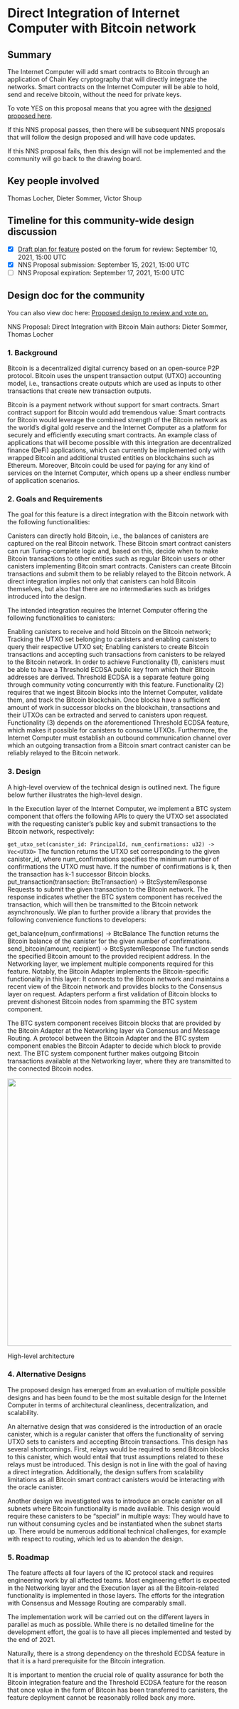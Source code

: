 # **Direct Integration of Internet Computer with Bitcoin network**

## **Summary**

The Internet Computer will add smart contracts to Bitcoin through an application of Chain Key cryptography that will directly integrate the networks. Smart contracts on the Internet Computer will be able to hold, send and receive bitcoin, without the need for private keys.


To vote YES on this proposal means that you agree with the [designed proposed here](https://forum.dfinity.org/t/direct-integration-with-bitcoin/6147/26?u=diegop).

If this NNS proposal passes, then there will be subsequent NNS proposals that will follow the design proposed and will have code updates.

If this NNS proposal fails, then this design will not be implemented and the community will go back to the drawing board.

## **Key people involved**

Thomas Locher, Dieter Sommer, Victor Shoup

## **Timeline for this community-wide design discussion**

- [x] [Draft plan for feature](https://forum.dfinity.org/t/direct-integration-with-bitcoin/6147/26?u=diegop) posted on the forum for review: September 10, 2021, 15:00 UTC 
- [x] NNS Proposal submission:  September 15, 2021, 15:00 UTC 
- [ ] NNS Proposal expiration:  September 17, 2021, 15:00 UTC 

## **Design doc for the community**

You can also view doc here: [Proposed design to review and vote on.](https://forum.dfinity.org/t/direct-integration-with-bitcoin/6147/26?u=diegop)

NNS Proposal: Direct Integration with Bitcoin
Main authors: Dieter Sommer, Thomas Locher

### **1. Background**
Bitcoin is a decentralized digital currency based on an open-source P2P protocol. Bitcoin uses the unspent transaction output (UTXO) accounting model, i.e., transactions create outputs which are used as inputs to other transactions that create new transaction outputs.

Bitcoin is a payment network without support for smart contracts. Smart contract support for Bitcoin would add tremendous value: Smart contracts for Bitcoin would leverage the combined strength of the Bitcoin network as the world’s digital gold reserve and the Internet Computer as a platform for securely and efficiently executing smart contracts. An example class of applications that will become possible with this integration are decentralized finance (DeFi) applications, which can currently be implemented only with wrapped Bitcoin and additional trusted entities on blockchains such as Ethereum. Moreover, Bitcoin could be used for paying for any kind of services on the Internet Computer, which opens up a sheer endless number of application scenarios.

### **2. Goals and Requirements**
The goal for this feature is a direct integration with the Bitcoin network with the following functionalities:

Canisters can directly hold Bitcoin, i.e., the balances of canisters are captured on the real Bitcoin network. These Bitcoin smart contract canisters can run Turing-complete logic and, based on this, decide when to make Bitcoin transactions to other entities such as regular Bitcoin users or other canisters implementing Bitcoin smart contracts.
Canisters can create Bitcoin transactions and submit them to be reliably relayed to the Bitcoin network.
A direct integration implies not only that canisters can hold Bitcoin themselves, but also that there are no intermediaries such as bridges introduced into the design.

The intended integration requires the Internet Computer offering the following functionalities to canisters:

Enabling canisters to receive and hold Bitcoin on the Bitcoin network;
Tracking the UTXO set belonging to canisters and enabling canisters to query their respective UTXO set;
Enabling canisters to create Bitcoin transactions and accepting such transactions from canisters to be relayed to the Bitcoin network.
In order to achieve Functionality (1), canisters must be able to have a Threshold ECDSA public key from which their Bitcoin addresses are derived. Threshold ECDSA is a separate feature going through community voting concurrently with this feature. Functionality (2) requires that we ingest Bitcoin blocks into the Internet Computer, validate them, and track the Bitcoin blockchain. Once blocks have a sufficient amount of work in successor blocks on the blockchain, transactions and their UTXOs can be extracted and served to canisters upon request. Functionality (3) depends on the aforementioned Threshold ECDSA feature, which makes it possible for canisters to consume UTXOs. Furthermore, the Internet Computer must establish an outbound communication channel over which an outgoing transaction from a Bitcoin smart contract canister can be reliably relayed to the Bitcoin network.

### **3. Design**
A high-level overview of the technical design is outlined next. The figure below further illustrates the high-level design.

In the Execution layer of the Internet Computer, we implement a BTC system component that offers the following APIs to query the UTXO set associated with the requesting canister’s public key and submit transactions to the Bitcoin network, respectively:

```get_utxo_set(canister_id: PrincipalId, num_confirmations: u32) -> Vec<UTXO>```
The function returns the UTXO set corresponding to the given canister_id, where num_confirmations specifies the minimum number of confirmations the UTXO must have. If the number of confirmations is k, then the transaction has k-1 successor Bitcoin blocks.
put_transaction(transaction: BtcTransaction) -> BtcSystemResponse
Requests to submit the given transaction to the Bitcoin network. The response indicates whether the BTC system component has received the transaction, which will then be transmitted to the Bitcoin network asynchronously.
We plan to further provide a library that provides the following convenience functions to developers:

get_balance(num_confirmations) -> BtcBalance
The function returns the Bitcoin balance of the canister for the given number of confirmations.
send_bitcoin(amount, recipient) -> BtcSystemResponse
The function sends the specified Bitcoin amount to the provided recipient address.
In the Networking layer, we implement multiple components required for this feature. Notably, the Bitcoin Adapter implements the Bitcoin-specific functionality in this layer: It connects to the Bitcoin network and maintains a recent view of the Bitcoin network and provides blocks to the Consensus layer on request. Adapters perform a first validation of Bitcoin blocks to prevent dishonest Bitcoin nodes from spamming the BTC system component.

The BTC system component receives Bitcoin blocks that are provided by the Bitcoin Adapter at the Networking layer via Consensus and Message Routing. A protocol between the Bitcoin Adapter and the BTC system component enables the Bitcoin Adapter to decide which block to provide next. The BTC system component further makes outgoing Bitcoin transactions available at the Networking layer, where they are transmitted to the connected Bitcoin nodes.


<p align="center">
    <img width="600" src="../../images/icp_btc_integration.png">
    <p>High-level architecture</p>
</p>

### **4. Alternative Designs**
The proposed design has emerged from an evaluation of multiple possible designs and has been found to be the most suitable design for the Internet Computer in terms of architectural cleanliness, decentralization, and scalability.

An alternative design that was considered is the introduction of an oracle canister, which is a regular canister that offers the functionality of serving UTXO sets to canisters and accepting Bitcoin transactions. This design has several shortcomings. First, relays would be required to send Bitcoin blocks to this canister, which would entail that trust assumptions related to these relays must be introduced. This design is not in line with the goal of having a direct integration. Additionally, the design suffers from scalability limitations as all Bitcoin smart contract canisters would be interacting with the oracle canister.

Another design we investigated was to introduce an oracle canister on all subnets where Bitcoin functionality is made available. This design would require these canisters to be “special” in multiple ways: They would have to run without consuming cycles and be instantiated when the subnet starts up. There would be numerous additional technical challenges, for example with respect to routing, which led us to abandon the design.

### **5. Roadmap**
The feature affects all four layers of the IC protocol stack and requires engineering work by all affected teams. Most engineering effort is expected in the Networking layer and the Execution layer as all the Bitcoin-related functionality is implemented in those layers. The efforts for the integration with Consensus and Message Routing are comparably small.

The implementation work will be carried out on the different layers in parallel as much as possible. While there is no detailed timeline for the development effort, the goal is to have all pieces implemented and tested by the end of 2021.

Naturally, there is a strong dependency on the threshold ECDSA feature in that it is a hard prerequisite for the Bitcoin integration.

It is important to mention the crucial role of quality assurance for both the Bitcoin integration feature and the Threshold ECDSA feature for the reason that once value in the form of Bitcoin has been transferred to canisters, the feature deployment cannot be reasonably rolled back any more.